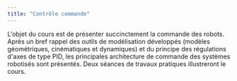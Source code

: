 ```yaml
---
title: "Contrôle commande"
---
```


L'objet du cours est de présenter succinctement la commande des robots. Après un bref rappel des outils de modélisation développés (modèles géométriques, cinématiques et dynamiques) et du principe des régulations d'axes de type PID, les principales architecture de commande des systèmes robotisés sont présentés. Deux séances de travaux pratiques illustreront le cours.

